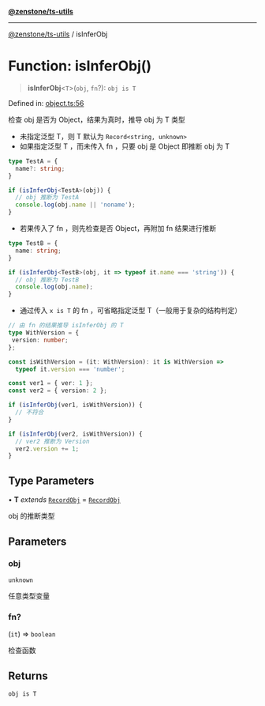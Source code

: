 [**@zenstone/ts-utils**](../README.md)

***

[@zenstone/ts-utils](../globals.md) / isInferObj

# Function: isInferObj()

> **isInferObj**\<`T`\>(`obj`, `fn`?): `obj is T`

Defined in: [object.ts:56](https://github.com/janpoem/ts-utils/blob/4facee14310dda7258a7321b86b7470b497dc0e0/src/object.ts#L56)

检查 obj 是否为 Object，结果为真时，推导 obj 为 T 类型

- 未指定泛型 T，则 T 默认为 `Record<string, unknown>`
- 如果指定泛型 T ，而未传入 fn ，只要 obj 是 Object 即推断 obj 为 T
```ts
type TestA = {
  name?: string;
}

if (isInferObj<TestA>(obj)) {
  // obj 推断为 TestA
  console.log(obj.name || 'noname');
}
```
- 若果传入了 fn ，则先检查是否 Object，再附加 fn 结果进行推断
```ts
type TestB = {
  name: string;
}

if (isInferObj<TestB>(obj, it => typeof it.name === 'string')) {
  // obj 推断为 TestB
  console.log(obj.name);
}
```
- 通过传入 `x is T` 的 fn ，可省略指定泛型 T（一般用于复杂的结构判定）
```ts
// 由 fn 的结果推导 isInferObj 的 T
type WithVersion = {
 version: number;
};

const isWithVersion = (it: WithVersion): it is WithVersion =>
  typeof it.version === 'number';

const ver1 = { ver: 1 };
const ver2 = { version: 2 };

if (isInferObj(ver1, isWithVersion)) {
  // 不符合
}

if (isInferObj(ver2, isWithVersion)) {
  // ver2 推断为 Version
  ver2.version += 1;
}
```

## Type Parameters

• **T** *extends* [`RecordObj`](../type-aliases/RecordObj.md) = [`RecordObj`](../type-aliases/RecordObj.md)

obj 的推断类型

## Parameters

### obj

`unknown`

任意类型变量

### fn?

(`it`) => `boolean`

检查函数

## Returns

`obj is T`
